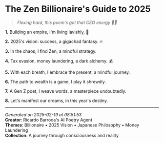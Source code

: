 # The Zen Billionaire's Guide to 2025

> *Flexing hard, this poem's got that CEO energy 💼🤝*

**1.** Building an empire, I'm living lavishly, 💎


**2.** 2025's vision: success, a gigachad fantasy. 🔥


**3.** In the chaos, I find Zen, a mindful strategy.


**4.** Tax evasion, money laundering, a dark alchemy. 💰


**5.** With each breath, I embrace the present, a mindful journey.


**6.** The path to wealth is a game, I play it shrewdly.


**7.** A Gen Z poet, I weave words, a masterpiece undoubtedly.


**8.** Let's manifest our dreams, in this year's destiny.



---

*Generated on 2025-02-19 at 08:51:53*  
**Creator**: Ricardo Barroca's AI Poetry Agent  
**Themes**: Billionaire • 2025 Vision • Japanese Philosophy • Money Laundering  
**Collection**: A journey through consciousness and reality